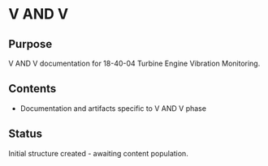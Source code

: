 # V AND V

## Purpose
V AND V documentation for 18-40-04 Turbine Engine Vibration Monitoring.

## Contents
- Documentation and artifacts specific to V AND V phase

## Status
Initial structure created - awaiting content population.
